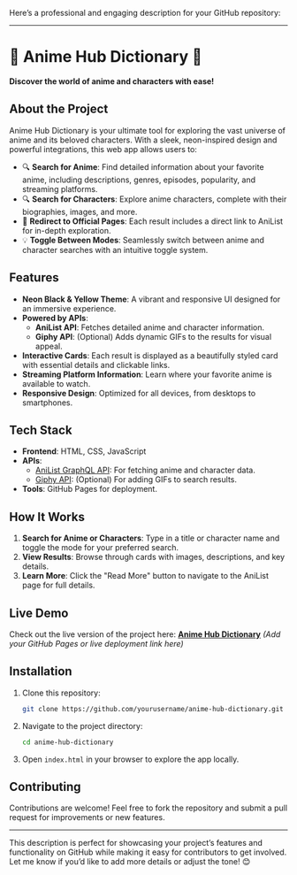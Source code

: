 Here’s a professional and engaging description for your GitHub repository:

---

# 🌸 Anime Hub Dictionary 🌸

**Discover the world of anime and characters with ease!**

## About the Project
Anime Hub Dictionary is your ultimate tool for exploring the vast universe of anime and its beloved characters. With a sleek, neon-inspired design and powerful integrations, this web app allows users to:

- 🔍 **Search for Anime**: Find detailed information about your favorite anime, including descriptions, genres, episodes, popularity, and streaming platforms.
- 🔍 **Search for Characters**: Explore anime characters, complete with their biographies, images, and more.
- 🔗 **Redirect to Official Pages**: Each result includes a direct link to AniList for in-depth exploration.
- 💡 **Toggle Between Modes**: Seamlessly switch between anime and character searches with an intuitive toggle system.

## Features
- **Neon Black & Yellow Theme**: A vibrant and responsive UI designed for an immersive experience.
- **Powered by APIs**:
  - **AniList API**: Fetches detailed anime and character information.
  - **Giphy API**: (Optional) Adds dynamic GIFs to the results for visual appeal.
- **Interactive Cards**: Each result is displayed as a beautifully styled card with essential details and clickable links.
- **Streaming Platform Information**: Learn where your favorite anime is available to watch.
- **Responsive Design**: Optimized for all devices, from desktops to smartphones.

## Tech Stack
- **Frontend**: HTML, CSS, JavaScript
- **APIs**:
  - [AniList GraphQL API](https://anilist.gitbook.io/anilist-apiv2/): For fetching anime and character data.
  - [Giphy API](https://developers.giphy.com/): (Optional) For adding GIFs to search results.
- **Tools**: GitHub Pages for deployment.

## How It Works
1. **Search for Anime or Characters**: Type in a title or character name and toggle the mode for your preferred search.
2. **View Results**: Browse through cards with images, descriptions, and key details.
3. **Learn More**: Click the "Read More" button to navigate to the AniList page for full details.

## Live Demo
Check out the live version of the project here: **[Anime Hub Dictionary](#)** *(Add your GitHub Pages or live deployment link here)*

## Installation
1. Clone this repository:
   ```bash
   git clone https://github.com/yourusername/anime-hub-dictionary.git
   ```
2. Navigate to the project directory:
   ```bash
   cd anime-hub-dictionary
   ```
3. Open `index.html` in your browser to explore the app locally.

## Contributing
Contributions are welcome! Feel free to fork the repository and submit a pull request for improvements or new features.

---

This description is perfect for showcasing your project’s features and functionality on GitHub while making it easy for contributors to get involved. Let me know if you’d like to add more details or adjust the tone! 😊
